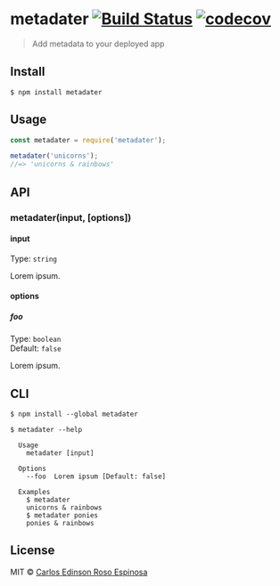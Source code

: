 # metadater [![Build Status](https://travis-ci.org/caroso1222/metadater.svg?branch=master)](https://travis-ci.org/caroso1222/metadater) [![codecov](https://codecov.io/gh/caroso1222/metadater/badge.svg?branch=master)](https://codecov.io/gh/caroso1222/metadater?branch=master)

> Add metadata to your deployed app


## Install

```
$ npm install metadater
```


## Usage

```js
const metadater = require('metadater');

metadater('unicorns');
//=> 'unicorns & rainbows'
```


## API

### metadater(input, [options])

#### input

Type: `string`

Lorem ipsum.

#### options

##### foo

Type: `boolean`<br>
Default: `false`

Lorem ipsum.


## CLI

```
$ npm install --global metadater
```

```
$ metadater --help

  Usage
    metadater [input]

  Options
    --foo  Lorem ipsum [Default: false]

  Examples
    $ metadater
    unicorns & rainbows
    $ metadater ponies
    ponies & rainbows
```


## License

MIT © [Carlos Edinson Roso Espinosa](https://github.com/caroso1222/metadater)
